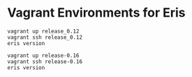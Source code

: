 # Vagrant Environments for Eris

```shell
vagrant up release_0.12
vagrant ssh release_0.12
eris version
```

```shell
vagrant up release-0.16
vagrant ssh release-0.16
eris version
```
